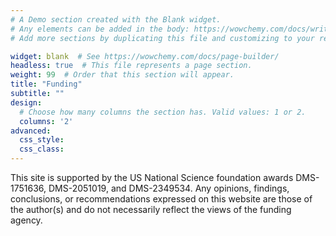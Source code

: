 ```yaml
---
# A Demo section created with the Blank widget.
# Any elements can be added in the body: https://wowchemy.com/docs/writing-markdown-latex/
# Add more sections by duplicating this file and customizing to your requirements.

widget: blank  # See https://wowchemy.com/docs/page-builder/
headless: true  # This file represents a page section.
weight: 99  # Order that this section will appear.
title: "Funding"
subtitle: ""
design:
  # Choose how many columns the section has. Valid values: 1 or 2.
  columns: '2'
advanced:
  css_style:
  css_class:
---
```


This site is supported by the US National Science foundation awards DMS-1751636, DMS-2051019, and DMS-2349534. 
Any opinions, findings, conclusions, or recommendations expressed on this website are those of the author(s) and do not necessarily reflect the views of the funding agency.
